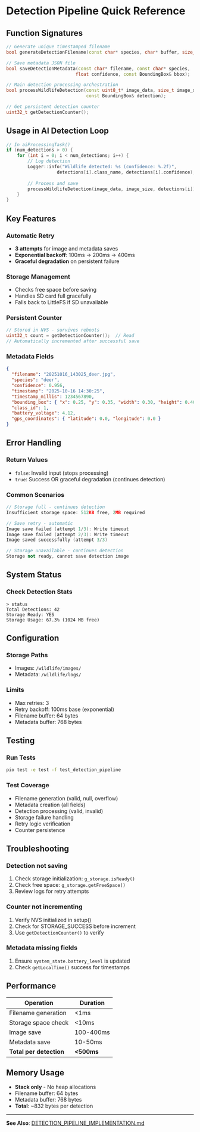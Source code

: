 # Detection Pipeline Quick Reference

## Function Signatures

```cpp
// Generate unique timestamped filename
bool generateDetectionFilename(const char* species, char* buffer, size_t buffer_size);

// Save metadata JSON file
bool saveDetectionMetadata(const char* filename, const char* species, 
                          float confidence, const BoundingBox& bbox);

// Main detection processing orchestration
bool processWildlifeDetection(const uint8_t* image_data, size_t image_size, 
                              const BoundingBox& detection);

// Get persistent detection counter
uint32_t getDetectionCounter();
```

## Usage in AI Detection Loop

```cpp
// In aiProcessingTask()
if (num_detections > 0) {
    for (int i = 0; i < num_detections; i++) {
        // Log detection
        Logger::info("Wildlife detected: %s (confidence: %.2f)", 
                   detections[i].class_name, detections[i].confidence);
        
        // Process and save
        processWildlifeDetection(image_data, image_size, detections[i]);
    }
}
```

## Key Features

### Automatic Retry
- **3 attempts** for image and metadata saves
- **Exponential backoff**: 100ms → 200ms → 400ms
- **Graceful degradation** on persistent failure

### Storage Management
- Checks free space before saving
- Handles SD card full gracefully
- Falls back to LittleFS if SD unavailable

### Persistent Counter
```cpp
// Stored in NVS - survives reboots
uint32_t count = getDetectionCounter();  // Read
// Automatically incremented after successful save
```

### Metadata Fields
```json
{
  "filename": "20251016_143025_deer.jpg",
  "species": "deer",
  "confidence": 0.956,
  "timestamp": "2025-10-16 14:30:25",
  "timestamp_millis": 1234567890,
  "bounding_box": { "x": 0.25, "y": 0.35, "width": 0.30, "height": 0.40 },
  "class_id": 1,
  "battery_voltage": 4.12,
  "gps_coordinates": { "latitude": 0.0, "longitude": 0.0 }
}
```

## Error Handling

### Return Values
- `false`: Invalid input (stops processing)
- `true`: Success OR graceful degradation (continues detection)

### Common Scenarios
```cpp
// Storage full - continues detection
Insufficient storage space: 512KB free, 2MB required

// Save retry - automatic
Image save failed (attempt 1/3): Write timeout
Image save failed (attempt 2/3): Write timeout
Image saved successfully (attempt 3/3)

// Storage unavailable - continues detection
Storage not ready, cannot save detection image
```

## System Status

### Check Detection Stats
```
> status
Total Detections: 42
Storage Ready: YES
Storage Usage: 67.3% (1024 MB free)
```

## Configuration

### Storage Paths
- Images: `/wildlife/images/`
- Metadata: `/wildlife/logs/`

### Limits
- Max retries: 3
- Retry backoff: 100ms base (exponential)
- Filename buffer: 64 bytes
- Metadata buffer: 768 bytes

## Testing

### Run Tests
```bash
pio test -e test -f test_detection_pipeline
```

### Test Coverage
- Filename generation (valid, null, overflow)
- Metadata creation (all fields)
- Detection processing (valid, invalid)
- Storage failure handling
- Retry logic verification
- Counter persistence

## Troubleshooting

### Detection not saving
1. Check storage initialization: `g_storage.isReady()`
2. Check free space: `g_storage.getFreeSpace()`
3. Review logs for retry attempts

### Counter not incrementing
1. Verify NVS initialized in setup()
2. Check for STORAGE_SUCCESS before increment
3. Use `getDetectionCounter()` to verify

### Metadata missing fields
1. Ensure `system_state.battery_level` is updated
2. Check `getLocalTime()` success for timestamps

## Performance

| Operation | Duration |
|-----------|----------|
| Filename generation | <1ms |
| Storage space check | <10ms |
| Image save | 100-400ms |
| Metadata save | 10-50ms |
| **Total per detection** | **<500ms** |

## Memory Usage

- **Stack only** - No heap allocations
- Filename buffer: 64 bytes
- Metadata buffer: 768 bytes
- **Total**: ~832 bytes per detection

---

**See Also**: [DETECTION_PIPELINE_IMPLEMENTATION.md](DETECTION_PIPELINE_IMPLEMENTATION.md)
